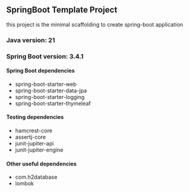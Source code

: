 ## SpringBoot Template Project
this project is the minimal scaffolding to create spring-boot application

### Java version: 21
### Spring Boot version: 3.4.1

#### Spring Boot dependencies
- spring-boot-starter-web
- spring-boot-starter-data-jpa
- spring-boot-starter-logging
- spring-boot-starter-thymeleaf

#### Testing dependencies
- hamcrest-core
- assertj-core
- junit-jupiter-api
- junit-jupiter-engine

#### Other useful dependencies
- com.h2database
- lombok
